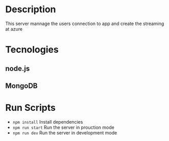 # Description

This server mannage the users connection to app and create the streaming at azure

# Tecnologies

## node.js

## MongoDB

# Run Scripts

*  `npm install` Install dependencies
*  `npm run start` Run the server in prouction mode
*  `npm run dev` Run the server in development mode





